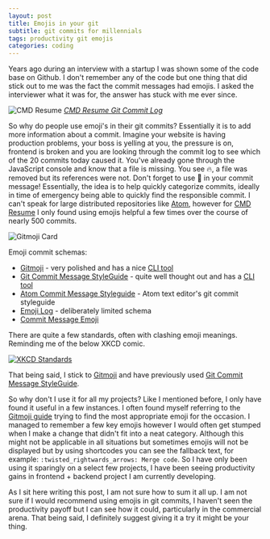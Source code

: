 ```yaml
---
layout: post
title: Emojis in your git
subtitle: git commits for millennials
tags: productivity git emojis
categories: coding
---
```


Years ago during an interview with a startup I was shown some of the code base on Github. I don't remember any of the code but one thing that did stick out to me was the fact the commit messages had emojis. I asked the interviewer what it was for, the answer has stuck with me ever since.

![CMD Resume]({{site.baseurl}}/images/2019-11-01-emojis-in-your-git/git-commits.png)
*[CMD Resume Git Commit Log](https://github.com/bbody/CMD-Resume/commits/master)*

So why do people use emoji's in their git commits? Essentially it is to add more information about a commit. Imagine your website is having production problems, your boss is yelling at you, the pressure is on, frontend is broken and you are looking through the commit log to see which of the 20 commits today caused it. You've already gone through the JavaScript console and know that a file is missing. You see 🔥, a file was removed but its references were not. Don't forget to use 🐛 in your commit message! Essentially, the idea is to help quickly categorize commits, ideally in time of emergency being able to quickly find the responsible commit. I can't speak for large distributed repositories like [Atom](https://github.com/atom/atom), however for [CMD Resume](https://github.com/bbody/CMD-Resume) I only found using emojis helpful a few times over the course of nearly 500 commits.

<p class="center">
    <img src="{{site.baseurl}}/images/2019-11-01-emojis-in-your-git/gitmoji-card.png" alt="Gitmoji Card" />
</p>

Emoji commit schemas:
- [Gitmoji](https://gitmoji.carloscuesta.me/) - very polished and has a nice [CLI tool](https://github.com/carloscuesta/gitmoji-cli)
- [Git Commit Message StyleGuide](https://slashsbin.com/styleguide-git-commit-message/) - quite well thought out and has a [CLI tool](https://github.com/jakeasmith/commit)
- [Atom Commit Message Styleguide](https://github.com/atom/atom/blob/master/CONTRIBUTING.md#git-commit-messages) - Atom text editor's git commit styleguide
- [Emoji Log](https://ahmadawais.com/emoji-log/) - deliberately limited schema
- [Commit Message Emoji](https://github.com/dannyfritz/commit-message-emoji)

There are quite a few standards, often with clashing emoji meanings. Reminding me of the below XKCD comic.

<p class="center">
    <a href="https://xkcd.com/927/">
        <img src="https://imgs.xkcd.com/comics/standards.png" alt="XKCD Standards" />
    </a>
</p>

That being said, I stick to [Gitmoji](https://gitmoji.carloscuesta.me/) and have previously used [Git Commit Message StyleGuide](https://slashsbin.com/styleguide-git-commit-message/). 

 So why don't I use it for all my projects? Like I mentioned before, I only have found it useful in a few instances. I often found myself referring to the [Gitmoji guide](https://gitmoji.carloscuesta.me/) trying to find the most appropriate emoji for the occasion. I managed to remember a few key emojis however I would often get stumped when I make a change that didn't fit into a neat category. Although this might not be applicable in all situations but sometimes emojis will not be displayed but by using shortcodes you can see the fallback text, for example: `:twisted_rightwards_arrows: Merge code`. So I have only been using it sparingly on a select few projects, I have been seeing productivity gains in frontend + backend project I am currently developing.

As I sit here writing this post, I am not sure how to sum it all up. I am not sure if I would recommend using emojis in git commits, I haven't seen the productivity payoff but I can see how it could, particularly in the commercial arena. That being said, I definitely suggest giving it a try it might be your thing.